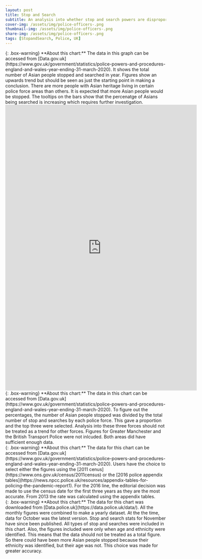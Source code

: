 ```yaml
---
layout: post
title: Stop and Search 
subtitle: An analysis into whether stop and search powers are disproportionately stopping those with Asian heritage
cover-img: /assets/img/police-officers-.png
thumbnail-img: /assets/img/police-officers-.png
share-img: /assets/img/police-officers-.png
tags: [StopandSearch, Police, UK]
---
```




<div class="flourish-embed flourish-chart" data-src="visualisation/4662985"><script src="https://public.flourish.studio/resources/embed.js"></script></div>
{: .box-warning}
**About this chart:** The data in this graph can be accessed from [Data.gov.uk](https://www.gov.uk/government/statistics/police-powers-and-procedures-england-and-wales-year-ending-31-march-2020). It shows the total number of Asian people stopped and searched in year. Figures show an upwards trend but should be seen as just the starting point in making a conclusion. There are more people with Asian heritage living in certain police force areas than others. It is expected that more Asian people would be stopped. The tooltips on the bars show that the percenatge of Asians being searched is increasing which requires further investigation. 

<iframe title="Yearly stop and search by Police Force Area " aria-label="map" id="datawrapper-chart-zM6oO" src="https://datawrapper.dwcdn.net/zM6oO/15/" scrolling="no" frameborder="0" style="border: none;" width="600" height="894"></iframe>
{: .box-warning}
**About this chart:** The data in this chart can be accessed from [Data.gov.uk](https://www.gov.uk/government/statistics/police-powers-and-procedures-england-and-wales-year-ending-31-march-2020). To figure out the percentages, the number of Asian people stopped was divided by the total number of stop and searches by each police force. This gave a proportion and the top three were selected. Analysis into these three forces should not be treated as a trend for other forces. Figures for Greater Manchester and the British Transport Police were not inlcuded. Both areas did have sufficient enough data.

<div class="flourish-embed flourish-chart" data-src="visualisation/4633432"><script src="https://public.flourish.studio/resources/embed.js"></script></div>
{: .box-warning}
**About this chart:** The data for this chart can be accessed from [Data.gov.uk](https://www.gov.uk/government/statistics/police-powers-and-procedures-england-and-wales-year-ending-31-march-2020). Users have the choice to select either the figures using the [2011 cenus](https://www.ons.gov.uk/census/2011census) or the [2016 police appendix tables](https://news.npcc.police.uk/resources/appendix-tables-for-policing-the-pandemic-report1). For the 2016 line, the editorial decision was made to use the census date for the first three years as they are the most accurate. From 2013 the rate was calculated using the appendix tables. 




<div class="flourish-embed flourish-chart" data-src="visualisation/4673486"><script src="https://public.flourish.studio/resources/embed.js"></script></div>
{: .box-warning}
**About this chart:** The data for this chart was downloaded from [Data.police.uk](https://data.police.uk/data/). All the monthly figures were combined to make a yearly dataset. At the the time, data for October was the latest version. Stop and search stats for November have since been published. All types of stop and searches were included in this chart. Also, the figures included were only when age and ethnicity were identified. This means that the data should not be treated as a total figure. So there could have been more Asian people stopped because their ethnicity was identified, but their age was not. This choice was made for greater accuracy.




